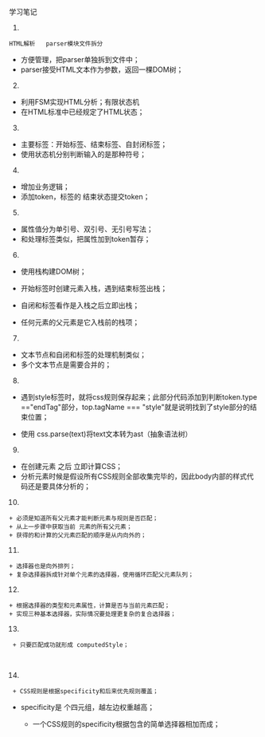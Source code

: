 学习笔记

1.  

    HTML解析   parser模块文件拆分

   + 方便管理，把parser单独拆到文件中；
   + parser接受HTML文本作为参数，返回一棵DOM树；

   

2.  

   + 利用FSM实现HTML分析；有限状态机
   + 在HTML标准中已经规定了HTML状态；

    

3.  

   + 主要标签：开始标签、结束标签、自封闭标签；
   + 使用状态机分别判断输入的是那种符号；

    

4. 

   + 增加业务逻辑；
   + 添加token，标签的 结束状态提交token；

   

5. 

   + 属性值分为单引号、双引号、无引号写法；
   + 和处理标签类似，把属性加到token暂存；

   

6. 

   + 使用栈构建DOM树；

   + 开始标签时创建元素入栈，遇到结束标签出栈；

   + 自闭和标签看作是入栈之后立即出栈；

   + 任何元素的父元素是它入栈前的栈项；

     

   

7. 

   + 文本节点和自闭和标签的处理机制类似；
   + 多个文本节点是需要合并的；

   

8. 

   + 遇到style标签时，就将css规则保存起来；此部分代码添加到判断token.type =="endTag"部分，top.tagName === "style"就是说明找到了style部分的结束位置；

   +  使用  css.parse(text)将text文本转为ast（抽象语法树）

     

9. 

   + 在创建元素 之后 立即计算CSS；
   + 分析元素时候是假设所有CSS规则全部收集完毕的，因此body内部的样式代码还是要具体分析的；

   

10. 

    + 必须是知道所有父元素才能判断元素与规则是否匹配；
    + 从上一步骤中获取当前 元素的所有父元素；
    + 获得的和计算的父元素匹配的顺序是从内向外的；

    

11. 

    + 选择器也是向外排列；
    + 复杂选择器拆成针对单个元素的选择器，使用循环匹配父元素队列；

    

12. 

    + 根据选择器的类型和元素属性，计算是否与当前元素匹配；
    + 实现三种基本选择器，实际情况要处理更复杂的复合选择器；

    

13.  

     + 只要匹配成功就形成 computedStyle；

​    

14.  

     + CSS规则是根据specificity和后来优先规则覆盖；
+ specificity是 个四元组，越左边权重越高；
    + 一个CSS规则的specificity根据包含的简单选择器相加而成；

    ​          
    
    

